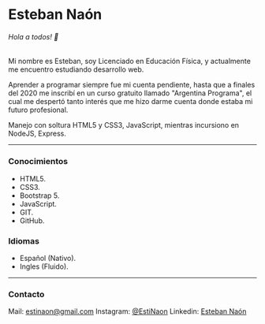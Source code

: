 # Esteban Naón
###### Hola a todos! 👋
Mi nombre es Esteban, soy Licenciado en Educación Física, y actualmente me encuentro estudiando desarrollo web.

Aprender a programar siempre fue mi cuenta pendiente, hasta que a finales del 2020 me inscribí en un curso gratuito llamado "Argentina Programa", el cual me despertó tanto interés que me hizo darme cuenta donde estaba mi futuro profesional.

Manejo con soltura HTML5 y CSS3, JavaScript, mientras incursiono en NodeJS, Express.

------------
### Conocimientos
- HTML5.
- CSS3.
- Bootstrap 5.
- JavaScript.
- GIT.
- GitHub.

### Idiomas
- Español (Nativo).
- Ingles (Fluido).
------------
### Contacto
Mail: estinaon@gmail.com
Instagram: [@EstiNaon](https://www.instagram.com/estinaon/ "@EstiNaon")
Linkedin: [Esteban Naón](www.linkedin.com/in/esteban-naon "Esteban Naón")
